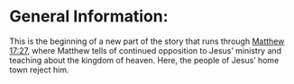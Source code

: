 # General Information:

This is the beginning of a new part of the story that runs through [Matthew 17:27](../17/27.md), where Matthew tells of continued opposition to Jesus’ ministry and teaching about the kingdom of heaven. Here, the people of Jesus’ home town reject him.
